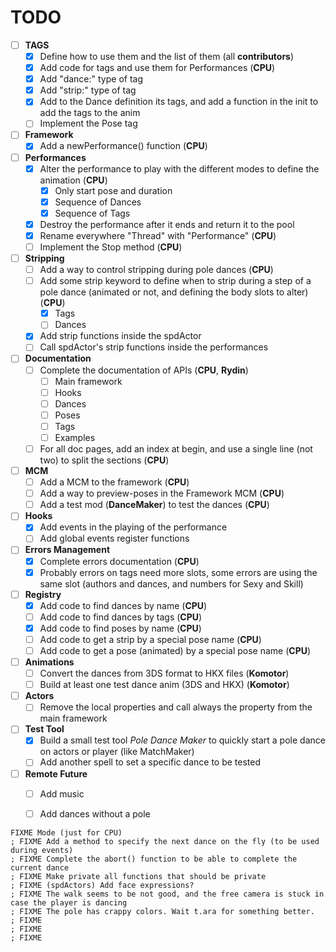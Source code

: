 # TODO
- [ ] **TAGS**
    - [X] Define how to use them and the list of them (all **contributors**)
    - [X] Add code for tags and use them for Performances (**CPU**)
    - [X] Add "dance:<name>" type of tag
    - [X] Add "strip:<values>" type of tag
	- [X] Add to the Dance definition its tags, and add a function in the init to add the tags to the anim
	- [ ] Implement the Pose tag
- [ ] **Framework**
    - [X] Add a newPerformance() function (**CPU**)
- [ ] **Performances**
    - [X] Alter the performance to play with the different modes to define the animation (**CPU**)
	    - [X] Only start pose and duration
	    - [X] Sequence of Dances
	    - [X] Sequence of Tags
	- [x] Destroy the performance after it ends and return it to the pool
    - [X] Rename everywhere "Thread" with "Performance" (**CPU**)
    - [ ] Implement the Stop method (**CPU**)
- [ ] **Stripping**
    - [ ] Add a way to control stripping during pole dances (**CPU**)
    - [ ] Add some strip keyword to define when to strip during a step of a pole dance (animated or not, and defining the body slots to alter) (**CPU**)
	    - [X] Tags
		- [ ] Dances
	- [X] Add strip functions inside the spdActor
	- [ ] Call spdActor's strip functions inside the performances
- [ ] **Documentation**
    - [ ] Complete the documentation of APIs (**CPU**, **Rydin**)
	    - [ ] Main framework
	    - [ ] Hooks
	    - [ ] Dances
	    - [ ] Poses
	    - [ ] Tags
	    - [ ] Examples
    - [ ] For all doc pages, add an index at begin, and use a single line (not two) to split the sections (**CPU**)
- [ ] **MCM**
    - [ ] Add a MCM to the framework (**CPU**)
    - [ ] Add a way to preview-poses in the Framework MCM (**CPU**)
    - [ ] Add a test mod (__DanceMaker__) to test the dances (**CPU**)
- [ ] **Hooks**
    - [X] Add events in the playing of the performance
    - [ ] Add global events register functions
- [ ] **Errors Management**
	- [X] Complete errors documentation (**CPU**)
	- [X] Probably errors on tags need more slots, some errors are using the same slot (authors and dances, and numbers for Sexy and Skill)
- [ ] **Registry**
    - [X] Add code to find dances by name (**CPU**)
    - [ ] Add code to find dances by tags (**CPU**)
    - [X] Add code to find poses by name (**CPU**)
    - [ ] Add code to get a strip by a special pose name (**CPU**)
    - [ ] Add code to get a pose (animated) by a special pose name (**CPU**)
- [ ] **Animations**
    - [ ] Convert the dances from 3DS format to HKX files (**Komotor**)
	- [ ] Build at least one test dance anim (3DS and HKX) (**Komotor**)
- [ ] **Actors**
    - [ ] Remove the local properties and call always the property from the main framework
- [ ] **Test Tool**
    - [X] Build a small test tool _Pole Dance Maker_ to quickly start a pole dance on actors or player (like MatchMaker)
	- [ ] Add another spell to set a specific dance to be tested
- [ ] **Remote Future**
    - [ ] Add music
    - [ ] Add dances without a pole

	
	
	
```
FIXME Mode (just for CPU)
; FIXME Add a method to specify the next dance on the fly (to be used during events)
; FIXME Complete the abort() function to be able to complete the current dance
; FIXME Make private all functions that should be private
; FIXME (spdActors) Add face expressions?
; FIXME The walk seems to be not good, and the free camera is stuck in case the player is dancing
; FIXME The pole has crappy colors. Wait t.ara for something better.
; FIXME 
; FIXME 
; FIXME 




```